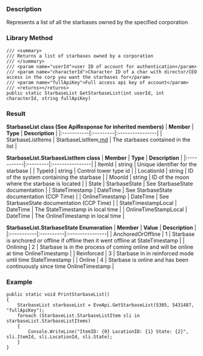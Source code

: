### Description ###
Represents a list of all the starbases owned by the specified corporation

### Library Method ###
```
/// <summary>
/// Returns a list of starbases owned by a corporation
/// </summary>
/// <param name="userId">user ID of account for authentication</param>
/// <param name="characterId">Character ID of a char with director/CEO access in the corp you want the starbases for</param>
/// <param name="fullApiKey">Full access api key of account</param>
/// <returns></returns>
public static StarbaseList GetStarbaseList(int userId, int characterId, string fullApiKey)
```

### Result ###
**StarbaseList class (See ApiResponse for inherited members)**
| **Member** | **Type** | **Description** |
|:-----------|:---------|:----------------|
| StarbaseListItems | StarbaseListItem[.md](.md) | The starbases contained in the list |

**StarbaseList.StarbaseListItem class**
| **Member** | **Type** | **Description** |
|:-----------|:---------|:----------------|
| ItemId | string | Unique identifier for the starbase |
| TypeId | string | Control tower type id |
| LocationId | string | ID of the system containing the starbase |
| MoonId | string | ID of the moon where the starbase is located |
| State | StarbaseState | See StarbaseState documentation |
| StateTimestamp | DateTime | See StarbaseState documentation (CCP Time) |
| OnlineTimestamp | DateTime | See StarbaseState documentation (CCP Time) |
| StateTimestampLocal | DateTime | The StateTimestamp in local time |
| OnlineTimeStampLocal | DateTime | The OnlineTimestamp in local time |

**StarbaseList.StarbaseState Enumeration**
| **Member** | **Value** | **Description** |
|:-----------|:----------|:----------------|
| AnchoredOrOffline | 1 | Starbase is anchored or offline if offline then it went offline at StateTimestamp |
| Onlining | 2 | Starbase is in the process of coming online and will be online at time OnlineTimestamp |
| Reinforced | 3 | Starbase in in reinforced mode until time StateTimestamp |
| Online | 4 | Starbase is online and has been continuously since time OnlineTimestamp |

### Example ###
```
public static void PrintStarbaseList()
{
    StarbaseList starbaseList = EveApi.GetStarbaseList(5385, 5431487, "fullApiKey");
    foreach (StarbaseList.StarbaseListItem sli in starbaseList.StarbaseListItems)
    {
        Console.WriteLine("ItemID: {0} LocationID: {1} State: {2}", sli.ItemId, sli.LocationId, sli.State);
    }
}

```